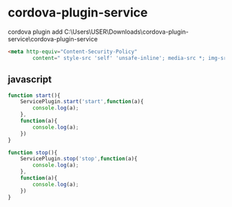 # cordova-plugin-service

cordova plugin add C:\Users\USER\Downloads\cordova-plugin-service\cordova-plugin-service

```html
<meta http-equiv="Content-Security-Policy"
        content=" style-src 'self' 'unsafe-inline'; media-src *; img-src 'self' data: content:;">

```

## javascript

```js
function start(){
    ServicePlugin.start('start',function(a){
        console.log(a);
    },
    function(a){
        console.log(a);
    })
}

function stop(){
    ServicePlugin.stop('stop',function(a){
        console.log(a);
    },
    function(a){
        console.log(a);
    })
}
```
